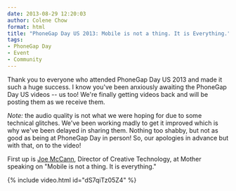```yaml
---
date: 2013-08-29 12:20:03
author: Colene Chow
format: html
title: "PhoneGap Day US 2013: Mobile is not a thing. It is Everything."
tags:
- PhoneGap Day
- Event
- Community
---
```


Thank you to everyone who attended PhoneGap Day US 2013 and made it such a huge success. I know you've been anxiously awaiting the PhoneGap Day US videos -- us too! We're finally getting videos back and will be posting them as we receive them.

*Note:* the audio quality is not what we were hoping for due to some technical glitches. We've been working madly to get it improved which is why we've been delayed in sharing them. Nothing too shabby, but not as good as being at PhoneGap Day in person! So, our apologies in advance but with that, on to the video!

First up is [Joe McCann](http://twitter.com/joemccann), Director of Creative Technology, at Mother speaking on "Mobile is not a thing. It is everything."

{% include video.html id="dS7qiTz05Z4" %}
